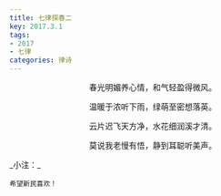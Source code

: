 ```yaml
---
title: 七律探春二
key: 2017.3.1
tags: 
- 2017
- 七律
categories: 律诗
---
```


<p align="center">春光明媚养心情，和气轻盈得微风。
</p>
<p align="center">温暖于浓听下雨，绿萌至密想落英。
</p>
<p align="center">云片迟飞天方净，水花细润溪才清。
</p>
<p align="center">莫说我老慢有悟，静到耳聪听美声。
</p>
_小注：_

```
希望新民喜欢！
```